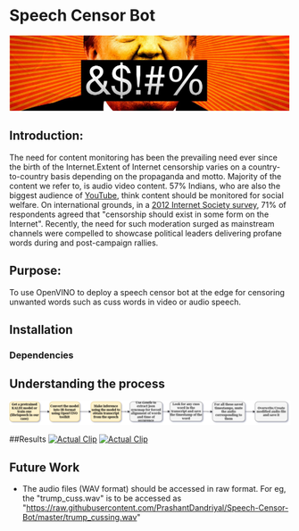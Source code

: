 # Speech Censor Bot

![Intro](https://github.com/PrashantDandriyal/Speech-Censor-Bot/blob/master/DocsResources/logo.PNG)
## Introduction:
The need for content monitoring has been the prevailing need ever since the birth of the Internet.Extent of Internet censorship varies on a country-to-country basis depending on the propaganda and motto. Majority of the content we refer to, is audio video content. 57% Indians, who are also the biggest audience of [YouTube](https://economictimes.indiatimes.com/industry/media/entertainment/india-is-youtubes-largest-and-fastest-growing-audience-in-the-world-ceo/articleshow/68798915.cms), think content should be monitored for social welfare. On international grounds, in a [2012 Internet Society survey](https://en.wikipedia.org/wiki/Internet_censorship#Internet_Society's_Global_Internet_User_Survey), 71% of respondents agreed that "censorship should exist in some form on the Internet". Recently, the need for such moderation surged as mainstream channels were compelled to showcase political leaders delivering profane words during and post-campaign rallies. 

## Purpose: 
To use OpenVINO to deploy a speech censor bot at the edge for censoring unwanted words such as cuss words in video or audio speech.


## Installation

### Dependencies


## Understanding the process
![Methodology](https://github.com/PrashantDandriyal/Speech-Censor-Bot/blob/master/CussWordBot.png)

##Results
[![Actual Clip](https://i.imgur.com/JnAamnUm.png)](https://youtu.be/FYM8NWKDqMU)
[![Actual Clip](https://i.imgur.com/LowQIgsm.png)](https://youtu.be/FYM8NWKDqMU)

## Future Work
* The audio files (WAV format) should be accessed in raw format. For eg, the "trump_cuss.wav" is to be accessed as "https://raw.githubusercontent.com/PrashantDandriyal/Speech-Censor-Bot/master/trump_cussing.wav"
